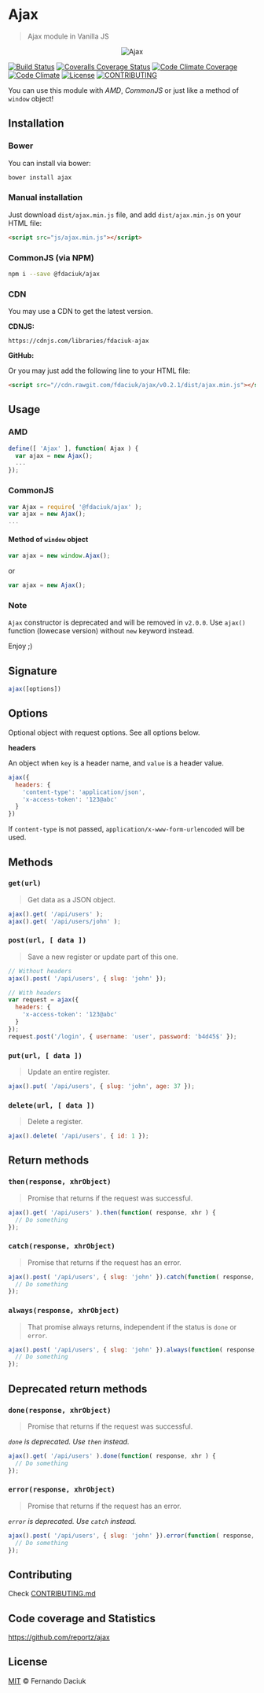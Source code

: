 # Ajax

> Ajax module in Vanilla JS

<p align="center">
  <img src="ajax-logo.png" alt="Ajax" />
</p>

[![Build Status][travis-image]][travis-url]
[![Coveralls Coverage Status][coverage-image]][coverage-url]
[![Code Climate Coverage][codeclimate-coverage-image]][codeclimate-coverage-url]
[![Code Climate][codeclimate-image]][codeclimate-url]
[![License][license-image]][license-url]
[![CONTRIBUTING][contributing-image]][contributing-url]

You can use this module with _AMD_, _CommonJS_ or just like a method of `window` object!

## Installation

### Bower

You can install via bower:

```sh
bower install ajax
```

### Manual installation

Just download `dist/ajax.min.js` file, and add `dist/ajax.min.js` on your HTML file:

```html
<script src="js/ajax.min.js"></script>
```

### CommonJS (via NPM)

```sh
npm i --save @fdaciuk/ajax
```

### CDN

You may use a CDN to get the latest version.

**CDNJS:**

```console
https://cdnjs.com/libraries/fdaciuk-ajax
```

**GitHub:**

Or you may just add the following line to your HTML file:

```html
<script src="//cdn.rawgit.com/fdaciuk/ajax/v0.2.1/dist/ajax.min.js"></script>
```

## Usage

### AMD

```js
define([ 'Ajax' ], function( Ajax ) {
  var ajax = new Ajax();
  ...
});
```

### CommonJS

```js
var Ajax = require( '@fdaciuk/ajax' );
var ajax = new Ajax();
...
```

#### Method of `window` object

```js
var ajax = new window.Ajax();
```

or

```js
var ajax = new Ajax();
```

### Note

`Ajax` constructor is deprecated and will be removed in `v2.0.0`. Use `ajax()` function (lowecase version) without `new` keyword instead.

Enjoy ;)

## Signature

```js
ajax([options])
```

## Options

Optional object with request options. See all options below.

**headers**

An object when `key` is a header name, and `value` is a header value.

```js
ajax({
  headers: {
    'content-type': 'application/json',
    'x-access-token': '123@abc'
  }
})
```

If `content-type` is not passed, `application/x-www-form-urlencoded` will be used.

## Methods

### `get(url)`

> Get data as a JSON object.

```js
ajax().get( '/api/users' );
ajax().get( '/api/users/john' );
```

### `post(url, [ data ])`

> Save a new register or update part of this one.

```js
// Without headers
ajax().post( '/api/users', { slug: 'john' });

// With headers
var request = ajax({
  headers: {
    'x-access-token': '123@abc'
  }
});
request.post('/login', { username: 'user', password: 'b4d45$' });
```

### `put(url, [ data ])`

> Update an entire register.

```js
ajax().put( '/api/users', { slug: 'john', age: 37 });
```

### `delete(url, [ data ])`

> Delete a register.

```js
ajax().delete( '/api/users', { id: 1 });
```

## Return methods

### `then(response, xhrObject)`

> Promise that returns if the request was successful.

```js
ajax().get( '/api/users' ).then(function( response, xhr ) {
  // Do something
});
```

### `catch(response, xhrObject)`

> Promise that returns if the request has an error.

```js
ajax().post( '/api/users', { slug: 'john' }).catch(function( response, xhr ) {
  // Do something
});
```

### `always(response, xhrObject)`

> That promise always returns, independent if the status is `done` or `error`.

```js
ajax().post( '/api/users', { slug: 'john' }).always(function( response, xhr ) {
  // Do something
});
```

## Deprecated return methods

### `done(response, xhrObject)`

> Promise that returns if the request was successful.

_`done` is deprecated. Use `then` instead._

```js
ajax().get( '/api/users' ).done(function( response, xhr ) {
  // Do something
});
```

### `error(response, xhrObject)`

> Promise that returns if the request has an error.

_`error` is deprecated. Use `catch` instead._

```js
ajax().post( '/api/users', { slug: 'john' }).error(function( response, xhr ) {
  // Do something
});
```

## Contributing

Check [CONTRIBUTING.md][contributing-url]

## Code coverage and Statistics

<https://github.com/reportz/ajax>

## License

[MIT][license-url] © Fernando Daciuk

[travis-image]: https://img.shields.io/travis/fdaciuk/ajax.svg?style=flat-square
[travis-url]: https://travis-ci.org/fdaciuk/ajax
[coverage-image]: https://img.shields.io/coveralls/fdaciuk/ajax/master.svg?style=flat-square
[coverage-url]: https://coveralls.io/r/fdaciuk/ajax?branch=master
[codeclimate-coverage-image]: https://img.shields.io/codeclimate/coverage/github/fdaciuk/ajax.svg?style=flat-square
[codeclimate-coverage-url]: https://codeclimate.com/github/fdaciuk/ajax
[codeclimate-image]: https://img.shields.io/codeclimate/github/fdaciuk/ajax.svg?style=flat-square
[codeclimate-url]: https://codeclimate.com/github/fdaciuk/ajax
[license-image]: https://img.shields.io/badge/license-MIT-blue.svg?style=flat-square
[license-url]: https://github.com/fdaciuk/licenses/blob/master/MIT-LICENSE.md
[contributing-image]: https://img.shields.io/badge/fdaciuk%2Fajax-CONTRIBUTE-orange.svg?style=flat-square
[contributing-url]: CONTRIBUTING.md
